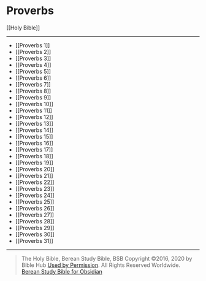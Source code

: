 # Proverbs

[[Holy Bible]]

---

- [[Proverbs 1]]
- [[Proverbs 2]]
- [[Proverbs 3]]
- [[Proverbs 4]]
- [[Proverbs 5]]
- [[Proverbs 6]]
- [[Proverbs 7]]
- [[Proverbs 8]]
- [[Proverbs 9]]
- [[Proverbs 10]]
- [[Proverbs 11]]
- [[Proverbs 12]]
- [[Proverbs 13]]
- [[Proverbs 14]]
- [[Proverbs 15]]
- [[Proverbs 16]]
- [[Proverbs 17]]
- [[Proverbs 18]]
- [[Proverbs 19]]
- [[Proverbs 20]]
- [[Proverbs 21]]
- [[Proverbs 22]]
- [[Proverbs 23]]
- [[Proverbs 24]]
- [[Proverbs 25]]
- [[Proverbs 26]]
- [[Proverbs 27]]
- [[Proverbs 28]]
- [[Proverbs 29]]
- [[Proverbs 30]]
- [[Proverbs 31]]

---

> The Holy Bible, Berean Study Bible, BSB
> Copyright &copy;2016, 2020 by Bible Hub
> [Used by Permission](https://berean.bible/terms.htm). All Rights Reserved Worldwide.
> [Berean Study Bible for Obsidian](https://github.com/gapmiss/berean-study-bible-for-obsidian)</small>

